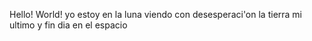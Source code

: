 Hello! World! yo estoy en la luna
viendo con desesperaci'on la tierra
mi ultimo y fin dia en el espacio